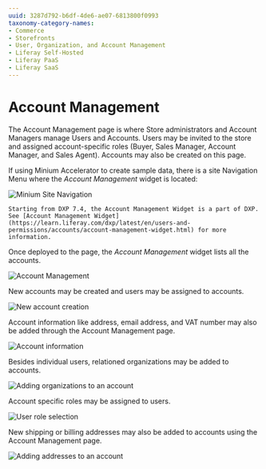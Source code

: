 ```yaml
---
uuid: 3287d792-b6df-4de6-ae07-6813800f0993
taxonomy-category-names:
- Commerce
- Storefronts
- User, Organization, and Account Management
- Liferay Self-Hosted
- Liferay PaaS
- Liferay SaaS
---
```

# Account Management

The Account Management page is where Store administrators and Account Managers manage Users and Accounts. Users may be invited to the store and assigned account-specific roles (Buyer, Sales Manager, Account Manager, and Sales Agent). Accounts may also be created on this page.

If using Minium Accelerator to create sample data, there is a site Navigation Menu where the _Account Management_ widget is located:

![Minium Site Navigation](./account-management/images/01.png)

```{important}
Starting from DXP 7.4, the Account Management Widget is a part of DXP. See [Account Management Widget](https://learn.liferay.com/dxp/latest/en/users-and-permissions/accounts/account-management-widget.html) for more information.
```

Once deployed to the page, the _Account Management_ widget lists all the accounts.

![Account Management](./account-management/images/02.png)

New accounts may be created and users may be assigned to accounts.

![New account creation](./account-management/images/03.png)

Account information like address, email address, and VAT number may also be added through the Account Management page.

![Account information](./account-management/images/07.png)

Besides individual users, relationed organizations may be added to accounts.

![Adding organizations to an account](./account-management/images/06.png)

Account specific roles may be assigned to users.

![User role selection](./account-management/images/04.png)

New shipping or billing addresses may also be added to accounts using the Account Management page.

![Adding addresses to an account](./account-management/images/05.png)
